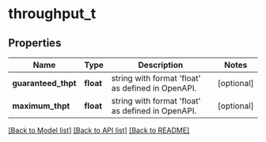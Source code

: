 # throughput_t

## Properties
Name | Type | Description | Notes
------------ | ------------- | ------------- | -------------
**guaranteed_thpt** | **float** | string with format &#39;float&#39; as defined in OpenAPI. | [optional] 
**maximum_thpt** | **float** | string with format &#39;float&#39; as defined in OpenAPI. | [optional] 

[[Back to Model list]](../README.md#documentation-for-models) [[Back to API list]](../README.md#documentation-for-api-endpoints) [[Back to README]](../README.md)


